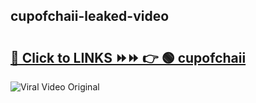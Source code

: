 
 ## cupofchaii-leaked-video 

# <h2><a href="https://clipsfans.com/cupofchaii&ref=git">🔗 Click to LINKS ⏩⏩ 👉 🟢 cupofchaii </a></h2>

<a href="https://clipsfans.com/cupofchaii&ref=git" rel="nofollow" data-target="animated-image.originalLink"><img src="https://i.ibb.co.com/xMMVF88/686577567.gif" alt="Viral Video Original" style="max-width: 100%; display: inline-block;" data-target="animated-image.originalImage"></a>
